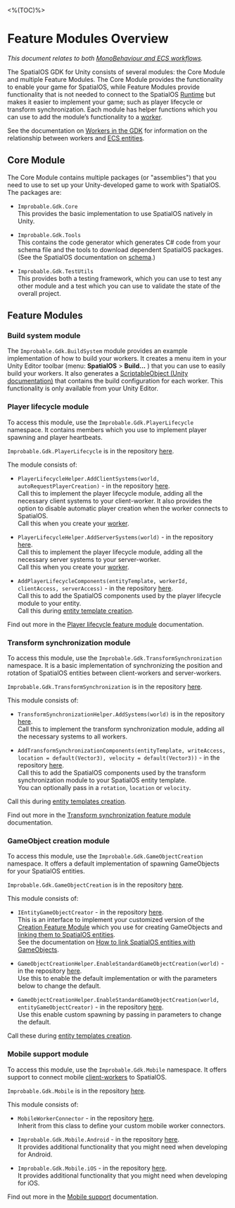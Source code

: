 [//]: # (Doc of docs reference 11)
[//]: # (TODO - which module is ECS or GO-MB specific and which is generic?)

<%(TOC)%>
# Feature Modules Overview
_This document relates to both [MonoBehaviour and ECS workflows]({{urlRoot}}/reference/workflows/which-workflow)._

The SpatialOS GDK for Unity consists of several modules: the Core Module and multiple Feature Modules. The Core Module provides the functionality to enable your game for SpatialOS, while Feature Modules provide functionality that is not needed to connect to the SpatialOS [Runtime]({{urlRoot}}/reference/glossary#spatialos-runtime) but makes it easier to implement your game; such as player lifecycle or transform synchronization. Each module has helper functions which you can use to add the module’s functionality to a [worker](https://github.com/spatialos/UnityGDK/blob/master/docs/reference/workers).

See the documentation on [Workers in the GDK]({{urlRoot}}/reference/concepts/worker) for information on the relationship between workers and [ECS entities]({{urlRoot}}/reference/glossary#unity-ecs-entity).

## Core Module

The Core Module contains multiple packages (or "assemblies") that you need to use to set up your Unity-developed game to work with SpatialOS. The packages are:

* `Improbable.Gdk.Core` <br/>
This provides the basic implementation to use SpatialOS natively in Unity.

* `Improbable.Gdk.Tools`<br/>
 This contains the code generator which generates C# code from your schema file and the tools to download dependent SpatialOS packages. (See the SpatialOS documentation on [schema]({{urlRoot}}/reference/glossary#schema).)

* `Improbable.Gdk.TestUtils` <br/>
This provides both a testing framework, which you can use to test any other module and a test which you can use to validate the state of the overall project.

## Feature Modules

### Build system module

The `Improbable.Gdk.BuildSystem` module provides an example implementation of how to build your workers. It creates a menu item in your Unity Editor toolbar (menu: **SpatialOS** > **Build...** ) that you can use to easily build your workers. It also generates a [ScriptableObject (Unity documentation)](https://docs.unity3d.com/ScriptReference/ScriptableObject.html) that contains the build configuration for each worker.  This functionality is only available from your Unity Editor.

### Player lifecycle module

To access this module, use the   `Improbable.Gdk.PlayerLifecycle` namespace. It contains members which you use to implement player spawning and player heartbeats.

`Improbable.Gdk.PlayerLifecycle` is in the repository [here](https://github.com/spatialos/gdk-for-unity/tree/master/workers/unity/Packages/com.improbable.gdk.playerlifecycle).

The module consists of:

* `PlayerLifecycleHelper.AddClientSystems(world, autoRequestPlayerCreation)` -  in the repository [here](https://github.com/spatialos/gdk-for-unity/tree/master/workers/unity/Packages/com.improbable.gdk.playerlifecycle/PlayerLifecycleHelper.cs).<br/>
Call this to implement the player lifecycle module, adding all the necessary client systems to your client-worker. It also provides the option to disable automatic player creation when the worker connects to SpatialOS.<br/>
Call this when you create your [worker]({{urlRoot}}/reference/concepts/worker).

* `PlayerLifecycleHelper.AddServerSystems(world)` -  in the repository [here](https://github.com/spatialos/gdk-for-unity/tree/master/workers/unity/Packages/com.improbable.gdk.playerlifecycle/PlayerLifecycleHelper.cs).<br/>
Call this to implement the player lifecycle module, adding all the necessary server systems to your server-worker.<br/>
Call this when you create your [worker]({{urlRoot}}/reference/concepts/worker).

* `AddPlayerLifecycleComponents(entityTemplate, workerId, clientAccess, serverAccess)` - in the repository [here](https://github.com/spatialos/gdk-for-unity/tree/master/workers/unity/Packages/com.improbable.gdk.playerlifecycle/PlayerLifecycleHelper.cs).<br/>
Call this to add the SpatialOS components used by the player lifecycle module to your entity.<br/>
Call this during [entity template creation]({{urlRoot}}/reference/concepts/entity-templates).

Find out more in the [Player lifecycle feature module]({{urlRoot}}/modules/player-lifecycle-feature-module) documentation.

### Transform synchronization module

To access this module, use the `Improbable.Gdk.TransformSynchronization` namespace. It is a basic implementation of synchronizing the position and rotation of SpatialOS entities between client-workers and server-workers.

`Improbable.Gdk.TransformSynchronization` is in the repository [here](https://github.com/spatialos/gdk-for-unity/tree/master/workers/unity/Packages/com.improbable.gdk.transformsynchronization).

This module consists of:

* `TransformSynchronizationHelper.AddSystems(world)` is in the repository [here](https://github.com/spatialos/gdk-for-unity/tree/master/workers/unity/Packages/com.improbable.gdk.transformsynchronization).<br/>
Call this to implement the transform synchronization module, adding all the necessary systems to all workers.

* `AddTransformSynchronizationComponents(entityTemplate, writeAccess, location = default(Vector3), velocity = default(Vector3))` - in the repository [here](https://github.com/spatialos/gdk-for-unity/tree/master/workers/unity/Packages/com.improbable.gdk.transformsynchronization/TransformSynchronizationHelper.cs).<br/>
Call this to add the SpatialOS components used by the transform synchronization module to your SpatialOS entity template. <br/>
You can optionally pass in a `rotation`, `location` or `velocity`.

Call this during [entity templates creation]({{urlRoot}}/reference/concepts/entity-templates).

Find out more in the [Transform synchronization feature module]({{urlRoot}}/modules/transform-feature-module) documentation.

### GameObject creation module

To access this module, use the `Improbable.Gdk.GameObjectCreation` namespace. It offers a default implementation of spawning GameObjects for your SpatialOS entities.

`Improbable.Gdk.GameObjectCreation` is in the repository [here](https://github.com/spatialos/gdk-for-unity/tree/master/workers/unity/Packages/com.improbable.gdk.gameobjectcreation).

This module consists of:

* `IEntityGameObjectCreator` - in the repository [here](https://github.com/spatialos/gdk-for-unity/tree/master/workers/unity/Packages/com.improbable.gdk.gameobjectcreation/IEntityGameObjectCreator.cs).
<br/>This is an interface to implement your customized version of the [Creation Feature Module]({{urlRoot}}/reference/workflows/monobehaviour/linking/spatialos-entities) which you use for creating GameObjects and [linking them to SpatialOS entities]({{urlRoot}}/reference/workflows/monobehaviour/linking/spatialos-entities).
<br/>See the documentation on [How to link SpatialOS entities with GameObjects]({{urlRoot}}/reference/workflows/monobehaviour/linking/spatialos-entities).

* `GameObjectCreationHelper.EnableStandardGameObjectCreation(world)` - in the repository [here](https://github.com/spatialos/gdk-for-unity/tree/master/workers/unity/Packages/com.improbable.gdk.gameobjectcreation/GameObjectCreationHelper.cs).<br/>
Use this to enable the default implementation or with the parameters below to change the default.

* `GameObjectCreationHelper.EnableStandardGameObjectCreation(world,  entityGameObjectCreator)` - in the repository [here](https://github.com/spatialos/gdk-for-unity/tree/master/workers/unity/Packages/com.improbable.gdk.gameobjectcreation/GameObjectCreationHelper.cs).<br/>
Use this enable custom spawning by passing in parameters to change the default.


Call these during [entity templates creation]({{urlRoot}}/reference/concepts/entity-templates).

### Mobile support module

To access this module, use the `Improbable.Gdk.Mobile` namespace. It offers support to connect mobile [client-workers]({{urlRoot}}/reference/glossary#client-worker) to SpatialOS.

`Improbable.Gdk.Mobile` is in the repository [here](https://github.com/spatialos/gdk-for-unity/tree/master/workers/unity/Packages/com.improbable.gdk.mobile).

This module consists of:

* `MobileWorkerConnector` - in the repository [here](https://github.com/spatialos/gdk-for-unity/tree/master/workers/unity/Packages/com.improbable.gdk.mobile).<br/>
Inherit from this class to define your custom mobile worker connectors.

* `Improbable.Gdk.Mobile.Android` - in the repository [here](https://github.com/spatialos/gdk-for-unity/tree/master/workers/unity/Packages/com.improbable.gdk.mobile/Android).
<br/>It provides additional functionality that you might need when developing for Android.

* `Improbable.Gdk.Mobile.iOS` - in the repository [here](https://github.com/spatialos/gdk-for-unity/tree/master/workers/unity/Packages/com.improbable.gdk.mobile/iOS).
<br/>It provides additional functionality that you might need when developing for iOS.

Find out more in the [Mobile support]({{urlRoot}}/reference/mobile/overview) documentation.
